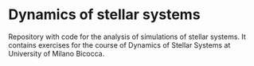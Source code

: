 # Dynamics of stellar systems
Repository with code for the analysis of simulations of stellar systems. It contains exercises for the course of Dynamics of Stellar Systems at University of Milano Bicocca.
